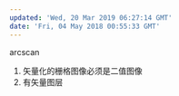 ```yaml
---
updated: 'Wed, 20 Mar 2019 06:27:14 GMT'
date: 'Fri, 04 May 2018 00:55:33 GMT'
---
```


arcscan

1.  矢量化的栅格图像必须是二值图像
2.  有矢量图层
